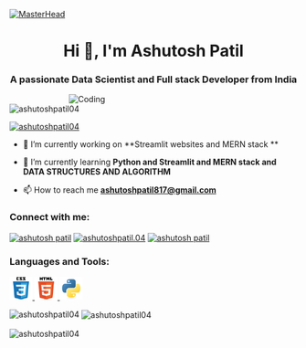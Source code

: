 [![MasterHead](https://t4.ftcdn.net/jpg/02/78/37/47/360_F_278374738_ypRn0utOVnebuhmpSrDiwkzFsdqEm0aa.jpg)](https://Ashutoshpatil04.io)

<h1 align="center">Hi 👋, I'm Ashutosh Patil</h1>
<h3 align="center">A passionate Data Scientist and Full stack Developer from India</h3>
<img align="right" alt="Coding" width="400" src="https://i.makeagif.com/media/4-05-2022/FvBVst.gif">

<p align="left"> <img src="https://komarev.com/ghpvc/?username=ashutoshpatil04&label=Profile%20views&color=0e75b6&style=flat" alt="ashutoshpatil04" /> </p>

<p align="left"> <a href="https://github.com/ryo-ma/github-profile-trophy"><img src="https://github-profile-trophy.vercel.app/?username=ashutoshpatil04" alt="ashutoshpatil04" /></a> </p>

- 🔭 I’m currently working on **Streamlit websites and MERN stack **

- 🌱 I’m currently learning **Python and Streamlit and MERN stack and DATA STRUCTURES AND ALGORITHM**

- 📫 How to reach me **ashutoshpatil817@gmail.com**

<h3 align="left">Connect with me:</h3>
<p align="left">
<a href="https://linkedin.com/in/ashutosh patil" target="blank"><img align="center" src="https://raw.githubusercontent.com/rahuldkjain/github-profile-readme-generator/master/src/images/icons/Social/linked-in-alt.svg" alt="ashutosh patil" height="30" width="40" /></a>
<a href="https://instagram.com/ashutoshpatil.04" target="blank"><img align="center" src="https://raw.githubusercontent.com/rahuldkjain/github-profile-readme-generator/master/src/images/icons/Social/instagram.svg" alt="ashutoshpatil.04" height="30" width="40" /></a>
<a href="https://www.hackerrank.com/ashutosh patil" target="blank"><img align="center" src="https://raw.githubusercontent.com/rahuldkjain/github-profile-readme-generator/master/src/images/icons/Social/hackerrank.svg" alt="ashutosh patil" height="30" width="40" /></a>
</p>

<h3 align="left">Languages and Tools:</h3>
<p align="left"> <a href="https://www.w3schools.com/css/" target="_blank" rel="noreferrer"> <img src="https://raw.githubusercontent.com/devicons/devicon/master/icons/css3/css3-original-wordmark.svg" alt="css3" width="40" height="40"/> </a> <a href="https://www.w3.org/html/" target="_blank" rel="noreferrer"> <img src="https://raw.githubusercontent.com/devicons/devicon/master/icons/html5/html5-original-wordmark.svg" alt="html5" width="40" height="40"/> </a> <a href="https://www.python.org" target="_blank" rel="noreferrer"> <img src="https://raw.githubusercontent.com/devicons/devicon/master/icons/python/python-original.svg" alt="python" width="40" height="40"/> </a> </p>

<p><img align="left" src="https://github-readme-stats.vercel.app/api/top-langs?username=ashutoshpatil04&show_icons=true&locale=en&layout=compact" alt="ashutoshpatil04" /></p>

<p>&nbsp;<img align="center" src="https://github-readme-stats.vercel.app/api?username=ashutoshpatil04&show_icons=true&locale=en" alt="ashutoshpatil04" /></p>

<p><img align="center" src="https://github-readme-streak-stats.herokuapp.com/?user=ashutoshpatil04&" alt="ashutoshpatil04" /></p>



